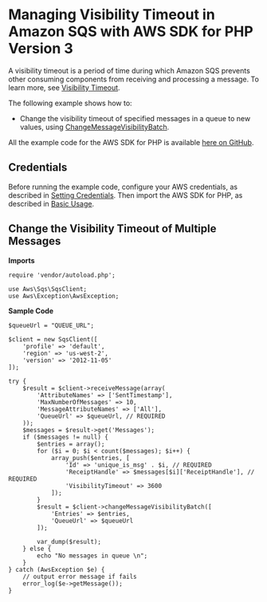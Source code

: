 # Managing Visibility Timeout in Amazon SQS with AWS SDK for PHP Version 3<a name="sqs-examples-managing-visibility-timeout"></a>

A visibility timeout is a period of time during which Amazon SQS prevents other consuming components from receiving and processing a message\. To learn more, see [Visibility Timeout](https://docs.aws.amazon.com/AWSSimpleQueueService/latest/SQSDeveloperGuide/sqs-visibility-timeout.html)\.

The following example shows how to:
+ Change the visibility timeout of specified messages in a queue to new values, using [ChangeMessageVisibilityBatch](https://docs.aws.amazon.com/aws-sdk-php/v3/api/api-sqs-2012-11-05.html#changemessagevisibilitybatch)\.

All the example code for the AWS SDK for PHP is available [here on GitHub](https://github.com/awsdocs/aws-doc-sdk-examples/tree/master/php/example_code)\.

## Credentials<a name="credentials"></a>

Before running the example code, configure your AWS credentials, as described in [Setting Credentials](guide_credentials.md)\. Then import the AWS SDK for PHP, as described in [Basic Usage](getting-started_basic-usage.md)\.

## Change the Visibility Timeout of Multiple Messages<a name="change-the-visibility-timeout-of-multiple-messages"></a>

 **Imports** 

```
require 'vendor/autoload.php';

use Aws\Sqs\SqsClient; 
use Aws\Exception\AwsException;
```

 **Sample Code** 

```
$queueUrl = "QUEUE_URL";
 
$client = new SqsClient([
    'profile' => 'default',
    'region' => 'us-west-2',
    'version' => '2012-11-05'
]);

try {
    $result = $client->receiveMessage(array(
        'AttributeNames' => ['SentTimestamp'],
        'MaxNumberOfMessages' => 10,
        'MessageAttributeNames' => ['All'],
        'QueueUrl' => $queueUrl, // REQUIRED
    ));
    $messages = $result->get('Messages');
    if ($messages != null) {
        $entries = array();
        for ($i = 0; $i < count($messages); $i++) {
            array_push($entries, [
                'Id' => 'unique_is_msg' . $i, // REQUIRED
                'ReceiptHandle' => $messages[$i]['ReceiptHandle'], // REQUIRED
                'VisibilityTimeout' => 3600
            ]);
        }
        $result = $client->changeMessageVisibilityBatch([
            'Entries' => $entries,
            'QueueUrl' => $queueUrl
        ]);

        var_dump($result);
    } else {
        echo "No messages in queue \n";
    }
} catch (AwsException $e) {
    // output error message if fails
    error_log($e->getMessage());
}
```